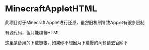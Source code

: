# MinecraftAppletHTML
此项目对于Minecraft Applet进行还原，虽然旧机制导致Applet有很多限制

有源代码，但只能编辑HTML

这里是备用的下载链接，如果你不想因为下载慢的问题请去官网下
